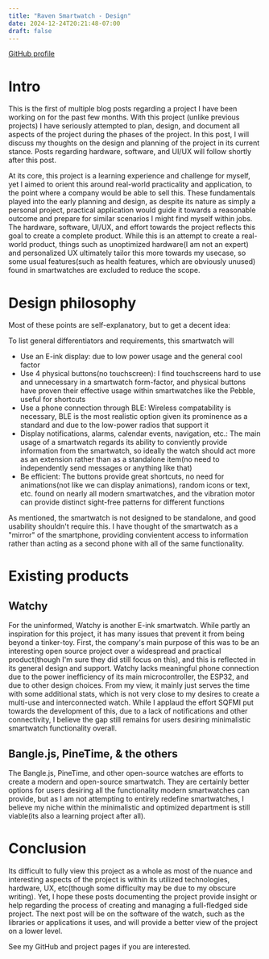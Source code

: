 ```yaml
---
title: "Raven Smartwatch - Design"
date: 2024-12-24T20:21:48-07:00
draft: false
---
```


[GitHub profile](https://github.com/merrittlj)

# Intro
This is the first of multiple blog posts regarding a project I have been working on for the past few months. With this project (unlike previous projects) I have seriously attempted to plan, design, and document all aspects of the project during the phases of the project. In this post, I will discuss my thoughts on the design and planning of the project in its current stance. Posts regarding hardware, software, and UI/UX will follow shortly after this post.

At its core, this project is a learning experience and challenge for myself, yet I aimed to orient this around real-world practicality and application, to the point where a company would be able to sell this. These fundamentals played into the early planning and design, as despite its nature as simply a personal project, practical application would guide it towards a reasonable outcome and prepare for similar scenarios I might find myself within jobs. The hardware, software, UI/UX, and effort towards the project reflects this goal to create a complete product. While this is an attempt to create a real-world product, things such as unoptimized hardware(I am not an expert) and personalized UX ultimately tailor this more towards my usecase, so some usual features(such as health features, which are obviously unused) found in smartwatches are excluded to reduce the scope.

# Design philosophy
Most of these points are self-explanatory, but to get a decent idea:

To list general differentiators and requirements, this smartwatch will
* Use an E-ink display: due to low power usage and the general cool factor
* Use 4 physical buttons(no touchscreen): I find touchscreens hard to use and unnecessary in a smartwatch form-factor, and physical buttons have proven their effective usage within smartwatches like the Pebble, useful for shortcuts
* Use a phone connection through BLE: Wireless compatability is necessary, BLE is the most realistic option given its prominence as a standard and due to the low-power radios that support it
* Display notifications, alarms, calendar events, navigation, etc.: The main usage of a smartwatch regards its ability to conviently provide information from the smartwatch, so ideally the watch should act more as an extension rather than as a standalone item(no need to independently send messages or anything like that)
* Be efficient: The buttons provide great shortcuts, no need for animations(not like we can display animations), random icons or text, etc. found on nearly all modern smartwatches, and the vibration motor can provide distinct sight-free patterns for different functions

As mentioned, the smartwatch is not designed to be standalone, and good usability shouldn't require this. I have thought of the smartwatch as a "mirror" of the smartphone, providing convientent access to information rather than acting as a second phone with all of the same functionality.

# Existing products
## Watchy
For the uninformed, Watchy is another E-ink smartwatch. While partly an inspiration for this project, it has many issues that prevent it from being beyond a tinker-toy. First, the company's main purpose of this was to be an interesting open source project over a widespread and practical product(though I'm sure they did still focus on this), and this is reflected in its general design and support. Watchy lacks meaningful phone connection due to the power inefficiency of its main microcontroller, the ESP32, and due to other design choices. From my view, it mainly just serves the time with some additional stats, which is not very close to my desires to create a multi-use and interconnected watch. While I applaud the effort SQFMI put towards the development of this, due to a lack of notifications and other connectivity, I believe the gap still remains for users desiring minimalistic smartwatch functionality overall.

## Bangle.js, PineTime, & the others
The Bangle.js, PineTime, and other open-source watches are efforts to create a modern and open-source smartwatch. They are certainly better options for users desiring all the functionality modern smartwatches can provide, but as I am not attempting to entirely redefine smartwatches, I believe my niche within the minimalistic and optimized department is still viable(its also a learning project after all).

# Conclusion
Its difficult to fully view this project as a whole as most of the nuance and interesting aspects of the project is within its utilized technologies, hardware, UX, etc(though some difficulty may be due to my obscure writing). Yet, I hope these posts documenting the project provide insight or help regarding the process of creating and managing a full-fledged side project. The next post will be on the software of the watch, such as the libraries or applications it uses, and will provide a better view of the project on a lower level.

See my GitHub and project pages if you are interested.
